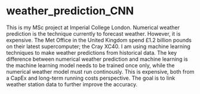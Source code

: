 # weather_prediction_CNN

This is my MSc project at Imperial College London. Numerical weather prediction is the technique currently to forecast weather. However, it is expensive. 
The Met Office in the United Kingdom spend £1.2 billion pounds on their latest supercomputer; the Cray XC40. I am using machine learning techniques to make weather 
predictions from historical data. The key difference between numerical weather prediction and machine learning is the machine learning model needs to be trained once only,
while the numerical weather model must run continously. This is expensive, both from a CapEx and long-term running costs perspective. The goal is to link weather station 
data to further improve the accuracy.
